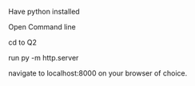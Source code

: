 Have python installed

Open Command line

cd to Q2

run py -m http.server

navigate to localhost:8000 on your browser of choice.